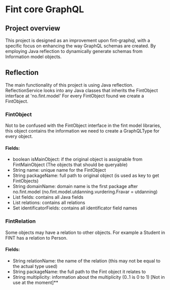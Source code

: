 # Fint core GraphQL

## Project overview
This project is designed as an improvement upon fint-graphql, with a specific focus on enhancing the way GraphQL schemas are created. 
By employing Java reflection to dynamically generate schemas from Information model objects.

## Reflection
The main functionality of this project is using Java reflection.
ReflectionService looks into any Java classes that inherits the FintObject interface at 'no.fint.model'
For every FintObject found we create a FintObject.

### FintObject
Not to be confused with the FintObject interface in the fint model libraries, this object contains the information we need to create a GraphQLType for every object.
#### Fields:
* boolean isMainObject: if the original object is assignable from FintMainObject (The objects that should be queryable)
* String name: unique name for the FintObject
* String packageName: full path to original object (is used as key to get FintObjects)
* String domainName: domain name is the first package after no.fint.model (no.fint.model.utdanning.vurdering.Fravar = utdanning)
* List<Field> fields: contains all Java fields
* List<FintRelation> relations: contains all relations
* Set<String> identificatorFields: contains all identificator field names


### FintRelation
Some objects may have a relation to other objects.
For example a Student in FINT has a relation to Person.
#### Fields:
* String relationName: the name of the relation (this may not be equal to the actual type used)
* String packageName: the full path to the Fint object it relates to
* String multiplicity: information about the multiplicity (0..1 is 0 to 1) [Not in use at the moment]**
